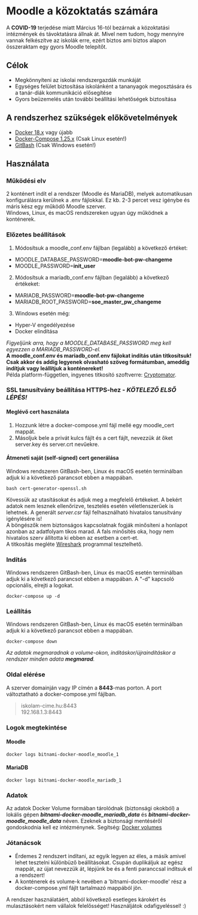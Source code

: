 # Moodle a közoktatás számára

A **COVID-19** terjedése miatt Március 16-tól bezárnak a közoktatási intézmények és távoktatásra állnak át. Mivel nem tudom, hogy mennyire vannak felkészítve az iskolák erre, ezért biztos ami biztos alapon összeraktam egy gyors Moodle telepítőt.

## Célok
- Megkönnyíteni az iskolai rendszergazdák munkáját
- Egységes felület biztosítása iskolánként a tananyagok megosztására és a tanár-diák kommunikáció elősegítése
- Gyors beüzemelés után további beállítási lehetőségek biztosítása

## A rendszerhez szükségek előkövetelmények
- [Docker 18.x](https://docs.docker.com/install/) vagy újabb
- [Docker-Compose 1.25.x](https://docs.docker.com/compose/install/) (Csak Linux esetén!)
- [GitBash](https://gitforwindows.org/) (Csak Windows esetén!)

## Használata
### Működési elv
2 konténert indít el a rendszer (Moodle és MariaDB), melyek automatikusan konfigurálásra kerülnek a .env fájlokkal. Ez kb. 2-3 percet vesz igénybe és máris kész egy működő Moodle szerver.<br>
Windows, Linux, és macOS rendszereken ugyan úgy működnek a konténerek.
### Előzetes beállítások
1. Módosítsuk a moodle_conf.env fájlban (legalább) a következő értéket: <br>
  - MOODLE_DATABASE_PASSWORD=**moodle-bot-pw-changeme**
  - MOODLE_PASSWORD=**init_user**
2. Módosítsuk a mariadb_conf.env fájlban (legalább) a következő értékeket: <br>
  - MARIADB_PASSWORD=**moodle-bot-pw-changeme**
  - MARIADB_ROOT_PASSWORD=**soe_master_pw_changeme**
3. Windows esetén még:
  - Hyper-V engedélyezése
  - Docker elindítása

_Figyeljünk arra, hogy a MOODLE_DATABASE_PASSWORD meg kell egyezzen a MARIADB_PASSWORD-el._<br>
**A moodle_conf.env és mariadb_conf.env fájlokat indítás után titkosítsuk! Csak akkor és addig legyenek olvasható szöveg formátumban, ameddig indítjuk vagy leállítjuk a konténereket!** <br> Példa platform-független, ingyenes titkosító szoftverre: [Cryptomator](https://cryptomator.org/).

### SSL tanusítvány beállítása HTTPS-hez - **_KÖTELEZŐ ELSŐ LÉPÉS!_**
#### Meglévő cert használata
1. Hozzunk létre a docker-compose.yml fájl mellé egy moodle_cert mappát.
2. Másoljuk bele a privát kulcs fájlt és a cert fájlt, nevezzük át őket server.key és server.crt nevűekre.

#### Átmeneti saját (self-signed) cert generálása
Windows rendszeren GitBash-ben, Linux és macOS esetén terminálban adjuk ki a következő parancsot ebben a mappában.
```
bash cert-generator-openssl.sh
```
Kövessük az utasításokat és adjuk meg a megfelelő értékeket. A bekért adatok nem lesznek ellenőrizve, tesztelés esetén véletlenszerűek is lehetnek. A generált _server.csr_ fájl felhasználható hivatalos tanusítvány igénylésére is! <br> A böngészők nem biztonságos kapcsolatnak fogják minősíteni a honlapot azonban az adatfolyam tikos marad. A fals minősítés oka, hogy nem hivatalos szerv állította ki ebben az esetben a cert-et. <br> A titkosítás megléte [Wireshark](https://www.wireshark.org/) programmal tesztelhető.

### Indítás
Windows rendszeren GitBash-ben, Linux és macOS esetén terminálban adjuk ki a következő parancsot ebben a mappában.
A "-d" kapcsoló opcionális, elrejti a logokat.
```
docker-compose up -d
```

### Leállítás
Windows rendszeren GitBash-ben, Linux és macOS esetén terminálban adjuk ki a következő parancsot ebben a mappában.
```
docker-compose down
```
_Az adatok megmaradnak a volume-okon, indításkor/újraindításkor a rendszer minden adata **megmarad**._

### Oldal elérése
A szerver domainján vagy IP címén a **8443**-mas porton. A port változtatható a docker-compose.yml fájlban.
> iskolam-cime.hu:8443 <br>
> 192.168.1.3:8443 <br>

### Logok megtekintése
#### Moodle
```
docker logs bitnami-docker-moodle_moodle_1
```

#### MariaDB
```
docker logs bitnami-docker-moodle_mariadb_1
```
### Adatok
Az adatok Docker Volume formában tárolódnak (biztonsági okokból) a lokális gépen **_bitnami-docker-moodle_mariadb_data_** és **_bitnami-docker-moodle_moodle_data_** néven. Ezeknek a biztonsági mentéséről gondoskodnia kell ez intézménynek. Segítség: [Docker volumes](https://docs.docker.com/storage/volumes/)

### Jótanácsok
- Érdemes 2 rendszert indítani, az egyik legyen az éles, a másik amivel lehet tesztelni különbüző beállításokat. Csupán duplikáljuk az egész mappát, az újat nevezzük át, lépjünk be és a fenti paranccsal indítsuk el a rendszert!
- A konténerek és volume-k nevében a 'bitnami-docker-moodle' rész a docker-compose.yml fájlt tartalmazó mappából jön.

A rendszer használatáért, abból következő esetleges károkért és mulasztásokért nem vállalok felelősséget! Használjátok odafigyeléssel! :)
